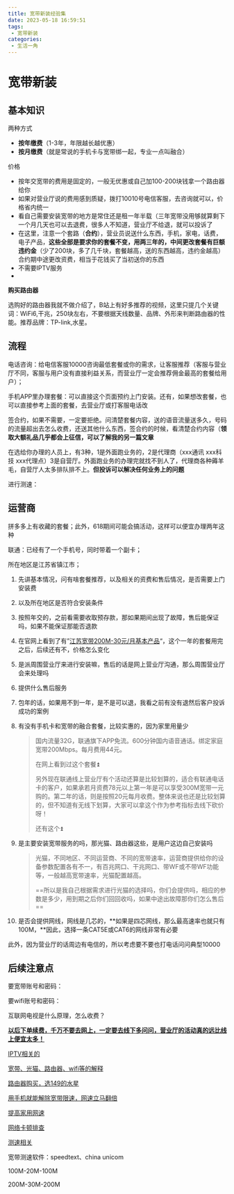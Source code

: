 ```yaml
---
title: 宽带新装经验集
date: 2023-05-18 16:59:51
tags:
 - 宽带新装
categories:
 - 生活一角
---
```


# 宽带新装

## 基本知识

两种方式

* **按年缴费**（1-3年，年限越长越优惠）
* **按月缴费**（就是常说的手机卡与宽带绑一起，专业一点叫融合）

价格

* 按年交宽带的费用是固定的，一般无优惠或自己加100-200块钱拿一个路由器给你
* 如果对营业厅说的费用感到质疑，拨打10010号电信客服，去咨询就可以，价格省内统一
* 看自己需要安装宽带的地方是常住还是租一年半载（三年宽带没用够就算剩下一个月几天也可以去退费，很多人不知道，营业厅不给退，就可以投诉了
* 在这里，注意一个套路（**合约**），营业员说送什么东西，手机，家电，话费，电子产品，**这些全部是要求你的套餐不变，用两三年的，中间更改套餐有巨额违约金**（少了200块，多了几千块，套餐越高，送的东西越高，违约金越高）合约期中途更改资费，相当于花钱买了当初送你的东西
* 不需要IPTV服务
* 

**购买路由器**

选购好的路由器我就不做介绍了，B站上有好多推荐的视频，这里只提几个关键词：WiFi6,干兆，250块左右，不要根据天线数量、品牌、外形来判断路由器的性能。推荐品牌：TP-link,水星。

## 流程

电话咨询：给电信客服10000咨询最低套餐或你的需求，让客服推荐（客服与营业厅不同，客服与用户没有直接利益关系，而营业厅一定会推荐佣金最高的套餐给用户）；

手机APP里办理套餐：可以直接这个页面预约上门安装。还有，如果想改套餐，也可以直接参考上面的套餐，去营业厅或打客服电话改

签合约，如果不需要，一定要拒绝。问清楚套餐内容，送的语音流量送多久，号码的流量超出去怎么收费，还送其他什么东西，签合约的时候，看清楚合约内容（**领取大额礼品几乎都会上征信，可以了解我的另一篇文章**

在选给你办理的人员上，有3种，1是外面跑业务的，2是代理商（xxx通讯 xxx科技 xxx代理点）3是自营厅。外面跑业务的办理完就找不到人了，代理商各种薅羊毛，自营厅人太多排队排不上。**但投诉可以解决任何业务上的问题**

进行测速：



## 运营商

拼多多上有收藏的套餐；此外，618期间可能会搞活动，这样可以便宜办理两年这种

联通：已经有了一个手机号，同时带着一个副卡；

所在地区是江苏省镇江市；

1. 先讲基本情况，问有啥套餐推荐，以及相关的资费和售后情况，是否需要上门安装费

2. 以及所在地区是否符合安装条件

3. 按照年交的，之前看需要收取预存款，那如果期间出现了故障，售后能保证吗，如果不能保证那能否退款

4. 在官网上看到了有”[江苏宽带200M-30元/月基本产品](https://m.10010.com/queen/new-broadband-web/new-broadband-web.html?activeId=8818100954349604)“，这个一年的套餐用完之后，后续还有不，价格怎么变化

5. 是派周围营业厅来进行安装嘛，售后的话是网上营业厅沟通，那么周围营业厅会来处理吗

6. 提供什么售后服务

7. 包年的话，如果用不到一年，是不是可以退，我看之前有没有退然后客户投诉成功的案例

8. 有没有手机卡和宽带的融合套餐，比较实惠的，因为家里用量少

   > 国内流量32G，联通旗下APP免流。600分钟国内语音通话。绑定家庭宽带200Mbps。每月费用44元。
   >
   > 在网上看到过这个套餐:arrow_double_up:
   >
   > 另外现在联通线上营业厅有个活动还算是比较划算的，适合有联通电话卡的客户，如果承若月资费78元以上第一年是可以享受300M宽带一元购的。第二年的话，则是按照20元每月收费。整体来说也还是比较划算的，但不知道有无线下划算，大家可以拿这个作为参考指标去线下砍价呀！
   >
   > 还有这个:arrow_double_up:

9. 是主要安装宽带服务的吗，那光猫、路由器这些，是用户这边自己安装吗

   > 光猫，不同地区、不同运营商、不同的宽带速率，运营商提供给你的设备参数配置各有不一，有百兆网口、干兆网口、带WF或不带WF功能等，一般越高宽带速率，光猫配置越高。
   >
   > ==所以是我自己根据需求进行光猫的选择吗，你们会提供吗，相应的参数是多少，用到期之后你们回回收吗，如果中途出故障那你们怎么售后==

10. 是否会提供网线，网线是几芯的，**如果是四芯网线，那么最高速率也就只有100M，**因此，选择一条CAT5E或CAT6的网线非常有必要

此外，因为营业厅的话周边有电信的，所以考虑要不要也打电话问问典型10000

## 后续注意点

要宽带账号和密码：

要wifi账号和密码：

互联网电视是什么原理，怎么收费？

[**以后下单续费，千万不要去网上，一定要去线下多问问，营业厅的活动真的远比线上便宜太多！**](https://post.smzdm.com/p/a5o0qdzx/)

[IPTV相关的](https://www.sohu.com/a/343160628_470081)

[宽带、光猫、路由器、wifi等的解释](https://www.zhihu.com/question/446999607)

[路由器购买，选149的水星](https://zhuanlan.zhihu.com/p/260763421)

[用手机就能解除宽带限速，网速立马翻倍](https://zhuanlan.zhihu.com/p/622517791)

[提高家用网速](https://www.zhihu.com/question/419826228/answer/2433042058)

[网络卡顿排查](https://www.zhihu.com/question/561237180/answer/2759598993)

[测速相关](https://www.zhihu.com/question/381435437/answer/2898432007)

宽带测速软件：speedtext、china unicom

100M-20M-100M

200M-30M-200M
